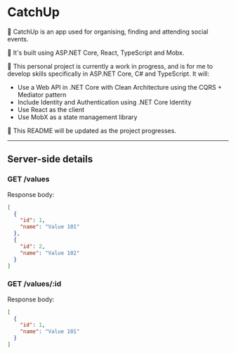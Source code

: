 # CatchUp

👐 CatchUp is an app used for organising, finding and attending social events.

🔨 It's built using ASP.NET Core, React, TypeScript and Mobx.

🌱 This personal project is currently a work in progress, and is for me to develop skills specifically in ASP.NET Core, C# and TypeScript. It will:

- Use a Web API in .NET Core with Clean Architecture using the CQRS + Mediator pattern
- Include Identity and Authentication using .NET Core Identity
- Use React as the client
- Use MobX as a state management library

💾 This README will be updated as the project progresses.

---

## Server-side details

### GET /values

Response body:

```JSON
[
  {
    "id": 1,
    "name": "Value 101"
  },
  {
    "id": 2,
    "name": "Value 102"
  }
]
```

### GET /values/:id

Response body:

```JSON
[
  {
    "id": 1,
    "name": "Value 101"
  }
]